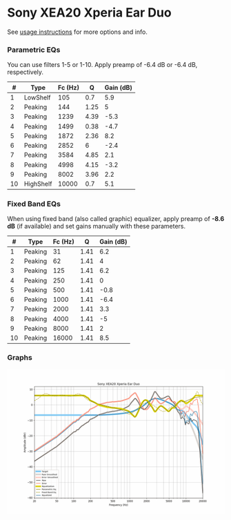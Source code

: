 # Sony XEA20 Xperia Ear Duo
See [usage instructions](https://github.com/jaakkopasanen/AutoEq#usage) for more options and info.

### Parametric EQs
You can use filters 1-5 or 1-10. Apply preamp of -6.4 dB or -6.4 dB, respectively.

|   # | Type      |   Fc (Hz) |    Q |   Gain (dB) |
|-----|-----------|-----------|------|-------------|
|   1 | LowShelf  |       105 | 0.7  |         5.9 |
|   2 | Peaking   |       144 | 1.25 |         5   |
|   3 | Peaking   |      1239 | 4.39 |        -5.3 |
|   4 | Peaking   |      1499 | 0.38 |        -4.7 |
|   5 | Peaking   |      1872 | 2.36 |         8.2 |
|   6 | Peaking   |      2852 | 6    |        -2.4 |
|   7 | Peaking   |      3584 | 4.85 |         2.1 |
|   8 | Peaking   |      4998 | 4.15 |        -3.2 |
|   9 | Peaking   |      8002 | 3.96 |         2.2 |
|  10 | HighShelf |     10000 | 0.7  |         5.1 |

### Fixed Band EQs
When using fixed band (also called graphic) equalizer, apply preamp of **-8.6 dB** (if available) and set gains manually with these parameters.

|   # | Type    |   Fc (Hz) |    Q |   Gain (dB) |
|-----|---------|-----------|------|-------------|
|   1 | Peaking |        31 | 1.41 |         6.2 |
|   2 | Peaking |        62 | 1.41 |         4   |
|   3 | Peaking |       125 | 1.41 |         6.2 |
|   4 | Peaking |       250 | 1.41 |         0   |
|   5 | Peaking |       500 | 1.41 |        -0.8 |
|   6 | Peaking |      1000 | 1.41 |        -6.4 |
|   7 | Peaking |      2000 | 1.41 |         3.3 |
|   8 | Peaking |      4000 | 1.41 |        -5   |
|   9 | Peaking |      8000 | 1.41 |         2   |
|  10 | Peaking |     16000 | 1.41 |         8.5 |

### Graphs
![](./Sony%20XEA20%20Xperia%20Ear%20Duo.png)
